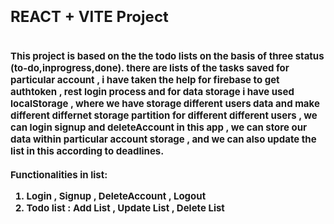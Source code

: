 # <strong style="font-size: 24px;">REACT + VITE Project</strong>

# <strong style="font-size: 15px;">This project is based on the the todo lists on the basis of three status (to-do,inprogress,done). there are lists of the  tasks saved for particular account , i have taken the help for firebase to get authtoken , rest login process and for data storage i have used localStorage , where we have storage different users data and make different differnet storage partition for different different users , we can login signup and deleteAccount in this app , we can store our data within particular account storage , and we can also update the list in this according to deadlines.

Functionalities in list:

1. Login , Signup , DeleteAccount , Logout
2. Todo list : Add List , Update List , Delete List
 </strong>
